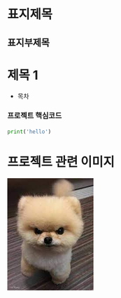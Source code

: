 표지제목
===

표지부제목
---

# 제목 1
- 목차
### 프로젝트 핵심코드
```python
print('hello')
```
# 프로젝트 관련 이미지
![이미지설명](./image/sdfsdf.jfif)
